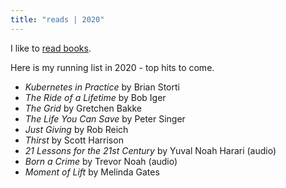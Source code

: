 ```yaml
---
title: "reads | 2020"
---
```


I like to [read books](/reads).

Here is my running list in 2020 - top hits to come.

- _Kubernetes in Practice_ by Brian Storti
- _The Ride of a Lifetime_ by Bob Iger
- _The Grid_ by Gretchen Bakke
- _The Life You Can Save_ by Peter Singer
- _Just Giving_ by Rob Reich
- _Thirst_ by Scott Harrison
- _21 Lessons for the 21st Century_ by Yuval Noah Harari (audio)
- _Born a Crime_ by Trevor Noah (audio)
- _Moment of Lift_ by Melinda Gates
